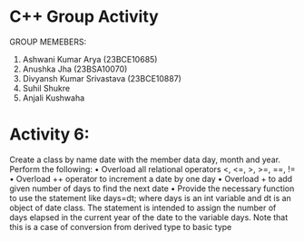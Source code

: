 # C++ Group Activity
GROUP MEMEBERS:
  1) Ashwani Kumar Arya (23BCE10685)
  2) Anushka Jha (23BSA10070)
  3) Divyansh Kumar Srivastava (23BCE10887)
  4) Suhil Shukre
  5) Anjali Kushwaha


# Activity 6:
  Create a class by name date with the member data day, month and year. Perform the following:
    • Overload all relational operators <, <=, >, >=, ==, !=
    • Overload ++ operator to increment a date by one day
    • Overload + to add given number of days to find the next date
    • Provide the necessary function to use the statement like days=dt; where days is an int
   variable and dt is an object of date class. The statement is intended to assign the number of days
  elapsed in the current year of the date to the variable days. Note that this is a case of conversion
  from derived type to basic type
